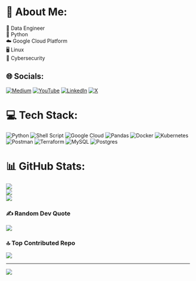 # 💫 About Me:
💽 Data Engineer <br>🐍 Python <br>☁️ Google Cloud Platform <br>🖥️ Linux <br>🔐 Cybersecurity


## 🌐 Socials:
[![Medium](https://img.shields.io/badge/Medium-12100E?logo=medium&logoColor=white)](https://medium.com/@atulsutar) [![YouTube](https://img.shields.io/badge/YouTube-%23FF0000.svg?logo=YouTube&logoColor=white)](https://youtube.com/@ByteRageX) [![LinkedIn](https://img.shields.io/badge/LinkedIn-%230077B5.svg?logo=linkedin&logoColor=white)](https://in.linkedin.com/in/atul-sutar) [![X](https://img.shields.io/badge/X-black.svg?logo=X&logoColor=white)](https://x.com/ByteRageX/) 

# 💻 Tech Stack:
![Python](https://img.shields.io/badge/python-3670A0?style=flat&logo=python&logoColor=ffdd54) ![Shell Script](https://img.shields.io/badge/shell_script-%23121011.svg?style=flat&logo=gnu-bash&logoColor=white) ![Google Cloud](https://img.shields.io/badge/GoogleCloud-%234285F4.svg?style=flat&logo=google-cloud&logoColor=white) ![Pandas](https://img.shields.io/badge/pandas-%23150458.svg?style=flat&logo=pandas&logoColor=white) ![Docker](https://img.shields.io/badge/docker-%230db7ed.svg?style=flat&logo=docker&logoColor=white) ![Kubernetes](https://img.shields.io/badge/kubernetes-%23326ce5.svg?style=flat&logo=kubernetes&logoColor=white) ![Postman](https://img.shields.io/badge/Postman-FF6C37?style=flat&logo=postman&logoColor=white) ![Terraform](https://img.shields.io/badge/terraform-%235835CC.svg?style=flat&logo=terraform&logoColor=white) ![MySQL](https://img.shields.io/badge/mysql-%2300000f.svg?style=flat&logo=mysql&logoColor=white) ![Postgres](https://img.shields.io/badge/postgres-%23316192.svg?style=flat&logo=postgresql&logoColor=white)
# 📊 GitHub Stats:
![](https://github-readme-stats.vercel.app/api?username=atul-sutar&theme=swift&hide_border=false&include_all_commits=false&count_private=false)<br/>
![](https://github-readme-streak-stats.herokuapp.com/?user=atul-sutar&theme=swift&hide_border=false)<br/>
![](https://github-readme-stats.vercel.app/api/top-langs/?username=atul-sutar&theme=swift&hide_border=false&include_all_commits=false&count_private=false&layout=compact)

### ✍️ Random Dev Quote
![](https://quotes-github-readme.vercel.app/api?type=horizontal&theme=radical)

### 🔝 Top Contributed Repo
![](https://github-contributor-stats.vercel.app/api?username=atul-sutar&limit=5&theme=flat&combine_all_yearly_contributions=true)

---
[![](https://visitcount.itsvg.in/api?id=atul-sutar&icon=0&color=0)](https://visitcount.itsvg.in)

<!-- Proudly created with GPRM ( https://gprm.itsvg.in ) -->
